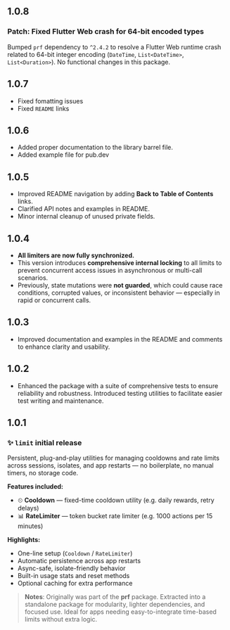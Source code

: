 ## 1.0.8

### Patch: Fixed Flutter Web crash for 64-bit encoded types

Bumped `prf` dependency to `^2.4.2` to resolve a Flutter Web runtime crash related to 64-bit integer encoding (`DateTime`, `List<DateTime>`, `List<Duration>`).
No functional changes in this package.

## 1.0.7

- Fixed fomatting issues
- Fixed `README` links

## 1.0.6

- Added proper documentation to the library barrel file.
- Added example file for pub.dev

## 1.0.5

- Improved README navigation by adding **Back to Table of Contents** links.
- Clarified API notes and examples in README.
- Minor internal cleanup of unused private fields.

## 1.0.4

- **All limiters are now fully synchronized.**
- This version introduces **comprehensive internal locking** to all limits to prevent concurrent access issues in asynchronous or multi-call scenarios.
- Previously, state mutations were **not guarded**, which could cause race conditions, corrupted values, or inconsistent behavior — especially in rapid or concurrent calls.

## 1.0.3

- Improved documentation and examples in the README and comments to enhance clarity and usability.

## 1.0.2

- Enhanced the package with a suite of comprehensive tests to ensure reliability and robustness. Introduced testing utilities to facilitate easier test writing and maintenance.

## 1.0.1

### ✨ **`limit` initial release**

Persistent, plug-and-play utilities for managing cooldowns and rate limits across sessions, isolates, and app restarts — no boilerplate, no manual timers, no storage code.

**Features included:**

- ⏲ **Cooldown** — fixed-time cooldown utility (e.g. daily rewards, retry delays)
- 📊 **RateLimiter** — token bucket rate limiter (e.g. 1000 actions per 15 minutes)

**Highlights:**

- One-line setup (`Cooldown` / `RateLimiter`)
- Automatic persistence across app restarts
- Async-safe, isolate-friendly behavior
- Built-in usage stats and reset methods
- Optional caching for extra performance

> **Notes**: Originally was part of the **prf** package. Extracted into a standalone package for modularity, lighter dependencies, and focused use. Ideal for apps needing easy-to-integrate time-based limits without extra logic.
